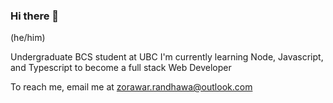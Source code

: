 ### Hi there 👋

<!--
**z-randhawa/z-randhawa** is a ✨ _special_ ✨ repository because its `README.md` (this file) appears on your GitHub profile.

Here are some ideas to get you started:

- 🔭 I’m currently working on ...
- 🌱 I’m currently learning ...
- 👯 I’m looking to collaborate on ...
- 🤔 I’m looking for help with ...
- 💬 Ask me about ...
- 📫 How to reach me: ...
- 😄 Pronouns: ...
- ⚡ Fun fact: ...
-->

(he/him)

Undergraduate BCS student at UBC
I'm currently learning Node, Javascript, and Typescript to become a full stack Web Developer

To reach me, email me at zorawar.randhawa@outlook.com
